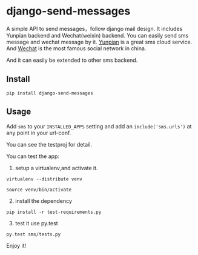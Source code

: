 # django-send-messages
A simple API to send messages，follow django mail design. It includes Yunpian backend and Wechat(weixin) backend. You can easily send sms message and wechat message by it. [Yunpian](http://www.yunpian.com) is a great sms cloud service. And [Wechat](https://mp.weixin.qq.com/) is the most famous social network in china.

And it can easily be extended to other sms backend.

Install
-------
``
pip install django-send-messages
``


Usage
-----

Add ``sms`` to your ``INSTALLED_APPS`` setting and add an
``include('sms.urls')`` at any point in your url-conf.

You can see the testproj for detail.

You can test the app:

1. setup a virtualenv,and activate it.

``
virtualenv --distribute venv
``

``
source venv/bin/activate
``

2. install the dependency

``
pip install -r test-requirements.py
``

3. test it use py.test

``
py.test sms/tests.py
``

Enjoy it!
